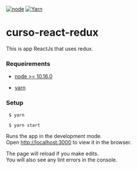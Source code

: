 [![node](https://img.shields.io/badge/node-v10.16.0-1b7cbd.svg?style=flat-square)](https://nodejs.org/en/)
[![Yarn](https://img.shields.io/badge/Yarn-v1.22.0-ff69b4.svg?style=flat-square)](https://yarnpkg.com/)

# curso-react-redux
This is app ReactJs that uses redux. 

### Requeirements

* [node >= 10.16.0](https://nodejs.org/es/)
+ [yarn](https://yarnpkg.com/)

### Setup

 ` $ yarn`

 ` $ yarn start`

Runs the app in the development mode.<br />
Open [http://localhost:3000](http://localhost:3000) to view it in the browser.

The page will reload if you make edits.<br />
You will also see any lint errors in the console.
